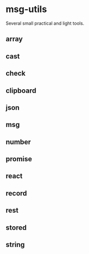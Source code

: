 # msg-utils

Several small practical and light tools.

## array
## cast
## check
## clipboard
## json
## msg
## number
## promise
## react
## record
## rest
## stored
## string